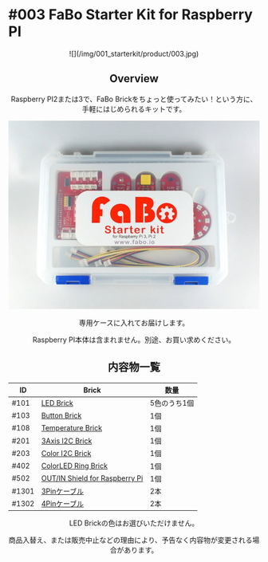 # #003 FaBo Starter Kit for Raspberry PI

<center>
![](/img/001_starterkit/product/003.jpg)
<!--COLORME-->

## Overview
Raspberry PI2または3で、FaBo Brickをちょっと使ってみたい！という方に、手軽にはじめられるキットです。

![](/img/001_starterkit/docs/003_doc.jpg)

専用ケースに入れてお届けします。

Raspberry PI本体は含まれません。別途、お買い求めください。

## 内容物一覧

|ID|Brick|数量|
|--|--|--|
|#101|[LED Brick](http://fabo.io/101_A.html)|5色のうち1個|
|#103|[Button Brick](http://fabo.io/103.html)|1個|
|#108|[Temperature Brick](http://fabo.io/108.html)|1個|
|#201|[3Axis I2C Brick](http://fabo.io/201.html)|1個|
|#203|[Color I2C Brick](http://fabo.io/203.html)|1個|
|#402|[ColorLED Ring Brick](http://fabo.io/402.html)|1個|
|#502|[OUT/IN Shield for Raspberry Pi](http://fabo.io/502.html)|1個|
|#1301|[3Pinケーブル](http://fabo.io/1301.html)|2本|
|#1302|[4Pinケーブル](http://fabo.io/1302.html)|2本|


LED Brickの色はお選びいただけません。

商品入替え、または販売中止などの理由により、予告なく内容物が変更される場合があります。
